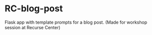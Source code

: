 # RC-blog-post
Flask app with template prompts for a blog post. (Made for workshop session at Recurse Center)
